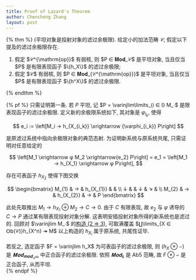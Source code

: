```yaml
---
title: Proof of Lazard's Theorem
author: Chencheng Zhang
layout: post
---
```

{% thm %}
(平坦对象是投射对象的滤过余极限).
给定小的加法范畴 $𝒞$, 假定以下提及的滤过余极限存在.
<ol>
<li>
假定 $𝒞^{\mathrm{op}}$ 有弱核, 则 $P ∈ 𝐌𝐨𝐝_𝒞$ 是平坦对象, 当且仅当 $P$ 是有限表现函子 $\{h_X\}$ 的滤过余极限; 
</li>
<li>
假定 $𝒞$ 有弱核, 则 $P ∈ 𝐌𝐨𝐝_{𝒞^{\mathrm{op}}}$ 是平坦对象, 当且仅当 $P$ 是有限表现函子 $\{h^X\}$ 的滤过余极限. 
</li>
</ol>
{% endthm %}

{% pf %}
只需证明第一条. 若 $P$ 平坦, 记 $P = \varinjlim\limits_{i ∈ I} M_∙$ 是限表现函子的滤过余极限. 定义新的余极限系统如下, 其对象是 $φ_{i_k}$, 使得

$$
e_i := \left[M_i  → h_{X_{i_k}} \xrightarrow {\varphi_{i_k}} P\right]
$$

是原滤过系统中指向余极限对象的典范态射. 为证明新系统与原系统共尾, 只需证明对任意给定的

$$
\left[M_1 \xrightarrow φ M_2 \xrightarrow{e_2} P\right] = e_1 = \left[M_1 → h_{X_1} \xrightarrow φ  P\right],
$$

存在可表函子 $h_{X_2}$ 使得下图交换

$$
\begin{bmatrix}
M_{1} & →  & h_{X_{1}} &  & \\
↓  &  & ↓ & ↘  & \\
M_{2} & →  & h_{X_{2}} & →  & P
\end{bmatrix}
$$

此处先取推出 $M_1 → h_{X_1} ⊕ M_2 → C → 0$. 由于 $C$ 有限表现, 故 $e_2$ 与 $φ$ 诱导的 $C → P$ 通过某有限表现投射对象分解. 这表明安插投射对象所得的新系统也是滤过的. 回顾对 $\varinjlim M_∙$ 的<a href = "Finitely_Presented_Functor">构造 (2 ⇒ 3)</a>, 可取满覆盖 $∐\limits_{X ∈ 𝖮𝖻(𝒞)}h_{X^n} ↠ M$ 以上构造的 $h_{X_i}$ 属于原系统, 共尾性证毕. 
<br>
<br>
若反之, 选定函子 $F = \varinjlim h_X$ 为可表函子的滤过余极限, 则 $(h_X ⊗ -)$ 是 $𝐌𝐨𝐝_{𝐦𝐨𝐝_{𝒞^{\mathrm{op}}}}$ 中正合函子的滤过余极限. 依照 $𝐌𝐨𝐝_k$ 是 Ab5 范畴, 故 $F ⊗-$ 是正合函子, 从而平坦.  
{% endpf %}